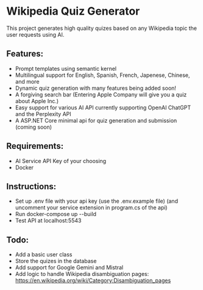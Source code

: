 # Wikipedia Quiz Generator

This project generates high quality quizes based on any Wikipedia topic the user requests using AI.

## Features:
- Prompt templates using semantic kernel
- Multilingual support for English, Spanish, French, Japenese, Chinese, and more
- Dynamic quiz generation with many features being added soon!
- A forgiving search bar (Entering Apple Company will give you a quiz about Apple Inc.)
- Easy support for various AI API currently supporting OpenAI ChatGPT and the Perplexity API
- A ASP.NET Core minimal api for quiz generation and submission (coming soon)

## Requirements:
- AI Service API Key of your choosing
- Docker

## Instructions:
- Set up .env file with your api key (use the .env.example file) (and uncomment your service extension in program.cs of the api)
- Run docker-compose up --build
- Test API at localhost:5543

## Todo:
- Add a basic user class
- Store the quizes in the database
- Add support for Google Gemini and Mistral
- Add logic to handle Wikipedia disambiguation pages: https://en.wikipedia.org/wiki/Category:Disambiguation_pages